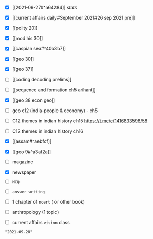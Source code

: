 - [x] [[2021-09-27#^a64284]] _stats_
- [x] [[current affairs daily#September 2021#26 sep 2021 pre]]
- [x] [[polity 20]]
- [x] [[mod his 30]]
- [x] [[caspian sea#^40b3b7]]
- [x] [[geo 30]]
- [x] [[geo 37]]
- [ ] [[coding decoding prelims]]
- [ ] [[sequence and formation ch5 arihant]]
- [x] [[geo 38 econ geo]]

- [ ] geo c12 (india-people & economy) - ch5

- [ ] C12 themes in indian history ch15
	https://t.me/c/1416833598/58
- [ ] C12 themes in indian history ch16
- [x] [[assam#^aebfcf]]
- [x] [[geo 9#^a3af2a]]
- [ ] magazine
- [x] newspaper
- [ ] `MCQ`
- [ ] `answer writing`
- [ ] 1 chapter of `ncert` ( or other book)
- [ ] anthropology (1 topic)
- [ ] current affairs `vision` class

```query 2021-10-22 00:41
"2021-09-28"
```